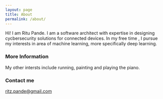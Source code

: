 ```yaml
---
layout: page
title: About
permalink: /about/
---
```


Hi! I am Ritu Pande. I am a software architect with expertise in designing cycbersecurity solutions for connected devices. In my free time , I pursue my interests in area of machine learning, more specifically deep learning. 

### More Information

My other intersts include running, painting and playing the piano.

### Contact me

[ritz.pande@gmail.com](mailto:ritz.pande@gmail.com)
